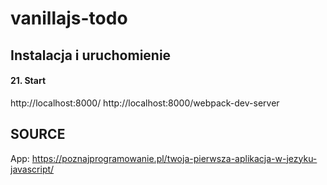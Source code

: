 # vanillajs-todo

## Instalacja i uruchomienie
#### 21. Start
http://localhost:8000/
http://localhost:8000/webpack-dev-server


## SOURCE

App: https://poznajprogramowanie.pl/twoja-pierwsza-aplikacja-w-jezyku-javascript/